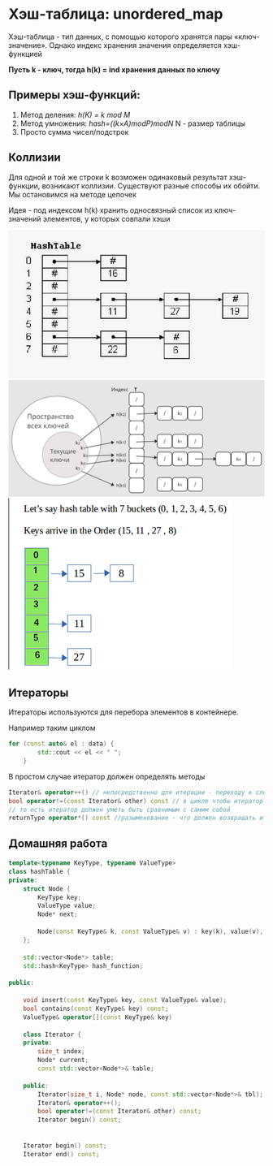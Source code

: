 # Хэш-таблица: unordered_map

Хэш-таблица - тип данных, с помощью которого хранятся пары «ключ-значение». Однако индекс хранения значения определяется хэш-функцией

**Пусть k - ключ, тогда h(k) = ind хранения данных по ключу**

## Примеры хэш-функций:
1. Метод деления: *h(K) = k mod M*
2. Метод умножения: *hash=((k×A)modP)modN* N - размер таблицы
3. Просто сумма чисел/подстрок


## Коллизии
Для одной и той же строки k возможен одинаковый результат хэш-функции, возникают коллизии. Существуют разные способы их обойти. Мы остановимся на методе цепочек

Идея - под индексом h(k) хранить односвязный список из ключ-значений элементов, у которых совпали хэши

![alt text](images/image.png)
![alt text](images/image_1.png)
![alt text](images/image_2.png)


## Итераторы

Итераторы используются для перебора элементов в контейнере.

Например таким циклом
```cpp
for (const auto& el : data) {
        std::cout << el << " ";
    }

```

В простом случае итератор должен определять методы
```cpp
Iterator& operator++() // непосредственно для итерации - переходу к след элементу
bool operator!=(const Iterator& other) const // в цикле чтобы итератор понимал когда нужно закончить
// то есть итератор должен уметь быть сравнимым с самим собой
returnType operator*() const //разыменование - что должен возвращать итератор
```


## Домашняя работа

```cpp
template<typename KeyType, typename ValueType>
class hashTable {
private:
    struct Node {
        KeyType key;
        ValueType value;
        Node* next;

        Node(const KeyType& k, const ValueType& v) : key(k), value(v), next(nullptr) {}
    };

    std::vector<Node*> table;
    std::hash<KeyType> hash_function;

public:

    void insert(const KeyType& key, const ValueType& value);
    bool contains(const KeyType& key) const;
    ValueType& operator[](const KeyType& key)

    class Iterator {
    private:
        size_t index;
        Node* current;
        const std::vector<Node*>& table;

    public:
        Iterator(size_t i, Node* node, const std::vector<Node*>& tbl);
        Iterator& operator++();
        bool operator!=(const Iterator& other) const;
        Iterator begin() const;


    Iterator begin() const;
    Iterator end() const;

```

